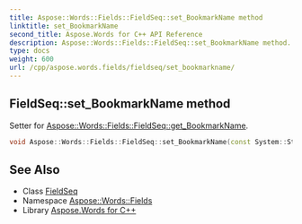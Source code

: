 ```yaml
---
title: Aspose::Words::Fields::FieldSeq::set_BookmarkName method
linktitle: set_BookmarkName
second_title: Aspose.Words for C++ API Reference
description: Aspose::Words::Fields::FieldSeq::set_BookmarkName method. Setter for Aspose::Words::Fields::FieldSeq::get_BookmarkName in C++.
type: docs
weight: 600
url: /cpp/aspose.words.fields/fieldseq/set_bookmarkname/
---
```

## FieldSeq::set_BookmarkName method


Setter for [Aspose::Words::Fields::FieldSeq::get_BookmarkName](../get_bookmarkname/).

```cpp
void Aspose::Words::Fields::FieldSeq::set_BookmarkName(const System::String &value)
```

## See Also

* Class [FieldSeq](../)
* Namespace [Aspose::Words::Fields](../../)
* Library [Aspose.Words for C++](../../../)
